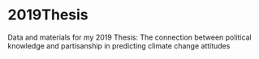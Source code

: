 # 2019Thesis
Data and materials for my 2019 Thesis: The connection between political knowledge and partisanship in predicting climate change attitudes
